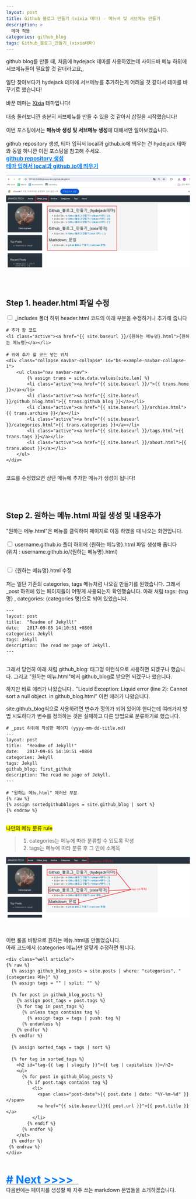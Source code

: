 ```yaml
---
layout: post
title: Github 블로그 만들기 (xixia 테마) - 메뉴바 및 서브메뉴 만들기
description: >
  테마 적용
categories: github_blog
tags: Github_블로그_만들기_(xixia테마)
---
```

github blog를 만들 때, 처음에 hydejack 테마를 사용하였는데 사이드바 메뉴 하위에 서브메뉴들이 필요할 것 같더라고요,, <br><br>
일단 찾아보다가 hydejack 테마에 서브메뉴를 추가하는게 어려울 것 같아서 테마를 바꾸기로 했습니다! <br><br>
바꾼 테마는  <a href="http://jekyllthemes.org/themes/xixia/">Xixia</a> 테마입니다! <br><br>
대충 둘러보니깐 충분히 서브메뉴를 만들 수 있을 것 같아서 삽질을 시작했습니다! <br><br>
이번 포스팅에서는 <b>메뉴바 생성 및 서브메뉴 생성</b>에 대해서만 알아보겠습니다. <br><br>
github repository 생성, 테마 입혀서 local과 github.io에 띄우는 건 hydejack 테마와 동일 하니깐 이전 포스팅을 참고해 주세요.
<br>
<a href="{{ site.baseurl }}/github_blog/2024/08/13/githubblog1.html">
<span style="font-weight: bold; color: #007bff; font-size: 15px;">github repository 생성  </span>
</a>
<br>
<a href="{{ site.baseurl }}/github_blog/2024/08/16/githubblog2.html">
<span style="font-weight: bold; color: #007bff; font-size: 15px;">테마 입혀서 local과 github.io에 띄우기  </span>
</a>

![Xixia](/assets/images/github_blog/20240819newmenusubmenu.png)


<br><br>

<h2>
    <span class = "jjw_h2_style">Step 1. header.html 파일 수정 </span>
</h2>

<input type="checkbox"> _includes 폴더 하위 header.html 코드의 아래 부분을 수정하거나 추가해 줍니다

```
# 추가 할 코드
<li class="active"><a href="{{ site.baseurl }}/{원하는 메뉴명}.html">{원하는 메뉴명}</a></li>

# 위에 추가 할 코드 넣는 위치
<div class="collapse navbar-collapse" id="bs-example-navbar-collapse-1">
    <ul class="nav navbar-nav">
        {% assign trans = site.data.values[site.lan] %}
        <li class="active"><a href="{{ site.baseurl }}/">{{ trans.home }}</a></li>
        <li class="active"><a href="{{ site.baseurl }}/github_blog.html">{{ trans.github_blog }}</a></li>
        <li class="active"><a href="{{ site.baseurl }}/archive.html">{{ trans.archive }}</a></li>
        <li class="active"><a href="{{ site.baseurl }}/categories.html">{{ trans.categories }}</a></li>
        <li class="active"><a href="{{ site.baseurl }}/tags.html">{{ trans.tags }}</a></li>
        <li class="active"><a href="{{ site.baseurl }}/about.html">{{ trans.about }}</a></li>
    </ul>
</div>
```
<br>
코드를 수정했으면 상단 메뉴에 추가한 메뉴가 생성이 됩니다!

<br><br>

<h2>
    <span class = "jjw_h2_style">Step 2. 원하는 메뉴.html 파일 생성 및 내용추가  </span>
</h2>

"원하는 메뉴.html"은 메뉴를 클릭하여 페이지로 이동 하였을 때 나오는 화면입니다.
<br><br>
<input type="checkbox"> username.github.io 폴더 하위에 {원하는 메뉴명}.html 파일 생성해 줍니다 <br>
(위치 : username.github.io/{원하는 메뉴명}.html)
<br><br>

<input type="checkbox"> {원하는 메뉴명}.html 수정<br><br>
저는 일단 기존의 categories, tags 메뉴처럼 나오길 만들기를 원했습니다. 
그래서 _post 하위에 있는 페이지들이 어떻게 사용되는지 확인했습니다. 
아래 처럼 tags: {tag명} , categories: {categories 명}으로 되어 있었습니다.

```
---
layout: post
title:  "Readme of Jekyll!"
date:   2017-09-05 14:10:51 +0800
categories: Jekyll
tags: Jekyll
description: The read me page of Jekyll.
---
```

<br> 그래서 당연히 아래 처럼 github_blog: 태그명 이런식으로 사용하면 되겠구나 했습니다. 그리고 "원하는 메뉴.html"에서 github_blog로 받으면 되겠구나 했습니다. <br>

하지만 바로 에러가 나왔습니다.. "Liquid Exception: Liquid error (line 2): Cannot sort a null object. in github_blog.html" 이런 에러가 나왔습니다. <br>

site.github_blog식으로 사용하려면 변수가 정의가 되어 있어야 한다는데 여러가지 방법 시도하다가 변수를 정의하는 것은 실패하고 다른 방법으로 분류하기로 했습니다. 

```
# _post 하위에 작성한 페이지 (yyyy-mm-dd-title.md)
---
layout: post
title:  "Readme of Jekyll!"
date:   2017-09-05 14:10:51 +0800
categories: Jekyll
tags: Jekyll
github_blog: first_github
description: The read me page of Jekyll.
---

# "원하는 메뉴.html" 에러난 부분 
{% raw %}
{% assign sortedgithubbloges = site.github_blog | sort %}
{% endraw %}

```
<br>

<div>
    <span style="background-color: yellow;">나만의 메뉴 분류 rule</span>
</div>


> 1. categories는 메뉴에 따라 분류할 수 있도록 작성
> 2. tags는 메뉴에 따라 분류 후 그 안에 소제목

![Xixia](/assets/images/github_blog/20240820menurole.png)

<br><br>
이런 룰을 바탕으로 원하는 메뉴.html을 만들었습니다.<br>
아래 코드에서 {categories 메뉴}만 알맞게 수정하면 됩니다.

```
<div class="well article">
{% raw %}
  {% assign github_blog_posts = site.posts | where: "categories", "{categories 메뉴}" %}
  {% assign tags = "" | split: "" %}

  {% for post in github_blog_posts %}
    {% assign post_tags = post.tags %}
    {% for tag in post_tags %}
      {% unless tags contains tag %}
        {% assign tags = tags | push: tag %}
      {% endunless %}
    {% endfor %}
  {% endfor %}

  {% assign sorted_tags = tags | sort %}

  {% for tag in sorted_tags %}
    <h2 id="tag-{{ tag | slugify }}">{{ tag | capitalize }}</h2>
    <ul>
      {% for post in github_blog_posts %}
        {% if post.tags contains tag %}
          <li>
            <span class="post-date">{{ post.date | date: "%Y-%m-%d" }}</span>
            <a href="{{ site.baseurl}}{{ post.url }}">{{ post.title }}</a>
          </li>
        {% endif %}
      {% endfor %}
    </ul>
  {% endfor %}
 {% endraw %}
</div>
```


<br><br>
<a href="{{ site.baseurl }}/github_blog/2024/08/19/githubblogmarkdown.html">
<span style="font-weight: bold; color: #007bff; font-size: 30px;"># Next &gt;&gt;&gt;&gt;&nbsp;&nbsp;  </span>
</a>
<br>
다음번에는 페이지를 생성할 때 자주 쓰는 markdown 문법들을 소개하겠습니다. 

